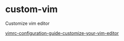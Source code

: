# custom-vim

Customize vim editor

[vimrc-configuration-guide-customize-your-vim-editor](https://www.freecodecamp.org/news/vimrc-configuration-guide-customize-your-vim-editor/)
